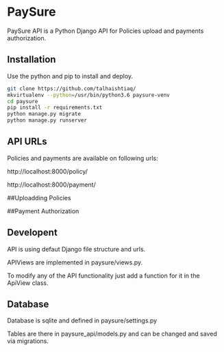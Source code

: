 # PaySure
PaySure API is a Python Django API for Policies upload and payments authorization.

## Installation

Use the python and pip to install and deploy.

```bash
git clone https://github.com/talhaishtiaq/
mkvirtualenv --python=/usr/bin/python3.6 paysure-venv
cd paysure
pip install -r requirements.txt
python manage.py migrate
python manage.py runserver
```

## API URLs

Policies and payments are available on following urls:

http://localhost:8000/policy/

http://localhost:8000/payment/

##Uploadding Policies

##Payment Authorization

## Developent

API is using defaut Django file structure and urls.

APIViews are implemented in paysure/views.py.

To modify any of the API functionality just add a function for it in the ApiView class.

## Database

Database is sqlite and defined in paysure/settings.py

Tables are there in paysure_api/models.py and can be changed and saved via migrations.
